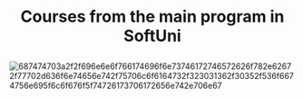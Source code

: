 # <p align="center"> Courses from the main program in SoftUni <p>  
![687474703a2f2f696e6e6f766174696f6e73746172746572626f782e62672f77702d636f6e74656e742f75706c6f6164732f323031362f30352f536f6674756e695f6c6f676f5f74726173706172656e742e706e67](https://user-images.githubusercontent.com/105816248/169155019-369674b2-553d-415d-84b1-b3b9153a8e3c.png)
